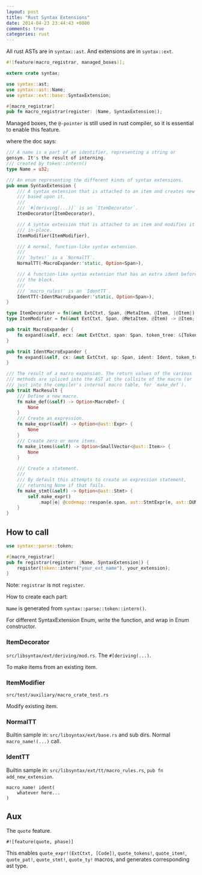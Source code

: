 ```yaml
---
layout: post
title: "Rust Syntax Extensions"
date: 2014-04-23 23:44:43 +0800
comments: true
categories: rust
---
```


All rust ASTs are in ``syntax::ast``. And extensions are in
``syntax::ext``.

```rust
#![feature(macro_registrar, managed_boxes)];

extern crate syntax;

use syntax::ast;
use syntax::ast::Name;
use syntax::ext::base::SyntaxExtension;

#[macro_registrar]
pub fn macro_registrar(register: |Name, SyntaxExtension|);
```

Managed boxes, the ``@-pointer`` is still used in rust compiler, so it
is essential to enable this feature.

where the doc says:

```rust
/// A name is a part of an identifier, representing a string or
gensym. It's the result of interning.
/// created by token::intern()
type Name = u32;

/// An enum representing the different kinds of syntax extensions.
pub enum SyntaxExtension {
    /// A syntax extension that is attached to an item and creates new items
    /// based upon it.
    ///
    /// `#[deriving(...)]` is an `ItemDecorator`.
    ItemDecorator(ItemDecorator),

    /// A syntax extension that is attached to an item and modifies it
    /// in-place.
    ItemModifier(ItemModifier),

    /// A normal, function-like syntax extension.
    ///
    /// `bytes!` is a `NormalTT`.
    NormalTT(~MacroExpander:'static, Option<Span>),

    /// A function-like syntax extension that has an extra ident before
    /// the block.
    ///
    /// `macro_rules!` is an `IdentTT`.
    IdentTT(~IdentMacroExpander:'static, Option<Span>),
}

type ItemDecorator = fn(&mut ExtCtxt, Span, @MetaItem, @Item, |@Item|);
type ItemModifier = fn(&mut ExtCtxt, Span, @MetaItem, @Item) -> @Item;

pub trait MacroExpander {
    fn expand(&self, ecx: &mut ExtCtxt, span: Span, token_tree: &[TokenTree]) -> ~MacResult;
}

pub trait IdentMacroExpander {
    fn expand(&self, cx: &mut ExtCtxt, sp: Span, ident: Ident, token_tree: Vec<TokenTree>) -> ~MacResult;
}

/// The result of a macro expansion. The return values of the various
/// methods are spliced into the AST at the callsite of the macro (or
/// just into the compiler's internal macro table, for `make_def`).
pub trait MacResult {
    /// Define a new macro.
    fn make_def(&self) -> Option<MacroDef> {
        None
    }
    /// Create an expression.
    fn make_expr(&self) -> Option<@ast::Expr> {
        None
    }
    /// Create zero or more items.
    fn make_items(&self) -> Option<SmallVector<@ast::Item>> {
        None
    }

    /// Create a statement.
    ///
    /// By default this attempts to create an expression statement,
    /// returning None if that fails.
    fn make_stmt(&self) -> Option<@ast::Stmt> {
        self.make_expr()
            .map(|e| @codemap::respan(e.span, ast::StmtExpr(e, ast::DUMMY_NODE_ID)))
    }
}
```

## How to call

```rust
use syntax::parse::token;

#[macro_registrar]
pub fn registrar(register: |Name, SyntaxExtension|) {
    register(token::intern("your_ext_name"), your_extension);
}
```

Note: ``registrar`` is not ``register``.

How to create each part:

``Name`` is generated from
``syntax::parse::token::intern()``.

For different SyntaxExtension Enum, write the function, and wrap in Enum constructor.

### ItemDecorator

``src/libsyntax/ext/deriving/mod.rs``. The
``#[deriving(...)``.

To make items from an existing item.

### ItemModifier

``src/test/auxiliary/macro_crate_test.rs``

Modify existing item.

### NormalTT

Builtin sample in: ``src/libsyntax/ext/base.rs`` and sub dirs.
Normal ``macro_name!(...)`` call.

### IdentTT

Builtin sample in: ``src/libsyntax/ext/tt/macro_rules.rs``, ``pub fn add_new_extension``.

```
macro_name! ident(
    whatever here...
)
```

## Aux

The ``quote`` feature.

```
#![feature(quote, phase)]
```

This enables ``quote_expr!(ExtCtxt, [Code])``, ``quote_tokens!``,
``quote_item!``, ``quote_pat!``, ``quote_stmt!``, ``quote_ty!`` macros,
and generates corresponding ast type.

